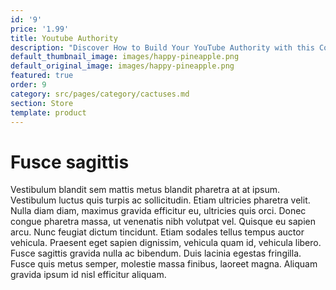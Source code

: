 ```yaml
---
id: '9'
price: '1.99'
title: Youtube Authority
description: "Discover How to Build Your YouTube Authority with this Comprehensive Guide on Starting and Growing a Successful YouTube Channel.\_ \_ \_ \_ \_ \_ \_ \_ Finally! A Comprehensive Guide on How to Start and Grow a Successful YouTube Channel for your Business or Brand."
default_thumbnail_image: images/happy-pineapple.png
default_original_image: images/happy-pineapple.png
featured: true
order: 9
category: src/pages/category/cactuses.md
section: Store
template: product
---
```


# Fusce sagittis

Vestibulum blandit sem mattis metus blandit pharetra at at ipsum. Vestibulum luctus quis turpis ac sollicitudin. Etiam ultricies pharetra velit. Nulla diam diam, maximus gravida efficitur eu, ultricies quis orci. Donec congue pharetra massa, ut venenatis nibh volutpat vel. Quisque eu sapien arcu. Nunc feugiat dictum tincidunt. Etiam sodales tellus tempus auctor vehicula. Praesent eget sapien dignissim, vehicula quam id, vehicula libero. Fusce sagittis gravida nulla ac bibendum. Duis lacinia egestas fringilla. Fusce quis metus semper, molestie massa finibus, laoreet magna. Aliquam gravida ipsum id nisl efficitur aliquam.